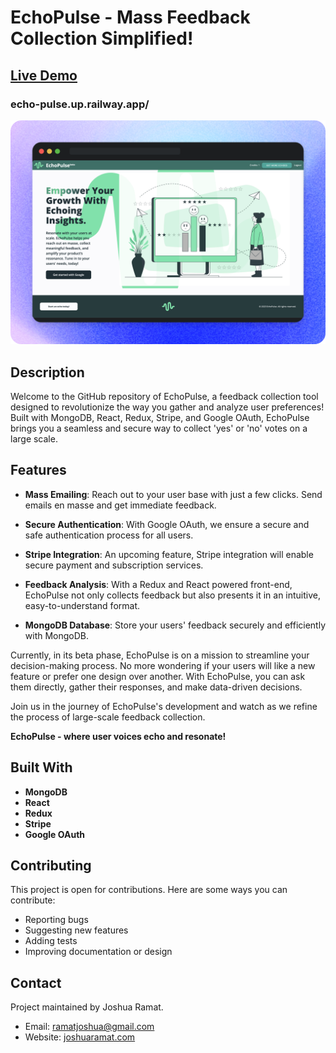 # EchoPulse - Mass Feedback Collection Simplified!

## [Live Demo](https://echo-pulse.up.railway.app/)
### echo-pulse.up.railway.app/

![screenshot](./client/public/echo-pulse.png)

## Description

Welcome to the GitHub repository of EchoPulse, a feedback collection tool designed to revolutionize the way you gather and analyze user preferences! Built with MongoDB, React, Redux, Stripe, and Google OAuth, EchoPulse brings you a seamless and secure way to collect 'yes' or 'no' votes on a large scale.

## Features

* **Mass Emailing**: Reach out to your user base with just a few clicks. Send emails en masse and get immediate feedback.

* **Secure Authentication**: With Google OAuth, we ensure a secure and safe authentication process for all users.

* **Stripe Integration**: An upcoming feature, Stripe integration will enable secure payment and subscription services.

* **Feedback Analysis**: With a Redux and React powered front-end, EchoPulse not only collects feedback but also presents it in an intuitive, easy-to-understand format.

* **MongoDB Database**: Store your users' feedback securely and efficiently with MongoDB.

Currently, in its beta phase, EchoPulse is on a mission to streamline your decision-making process. No more wondering if your users will like a new feature or prefer one design over another. With EchoPulse, you can ask them directly, gather their responses, and make data-driven decisions. 

Join us in the journey of EchoPulse's development and watch as we refine the process of large-scale feedback collection.

**EchoPulse - where user voices echo and resonate!**

## Built With

- **MongoDB**
- **React**
- **Redux**
- **Stripe**
- **Google OAuth**

## Contributing

This project is open for contributions. Here are some ways you can contribute:
- Reporting bugs
- Suggesting new features
- Adding tests
- Improving documentation or design

## Contact

Project maintained by Joshua Ramat.
- Email: ramatjoshua@gmail.com
- Website: [joshuaramat.com](https://joshuaramat.com)

